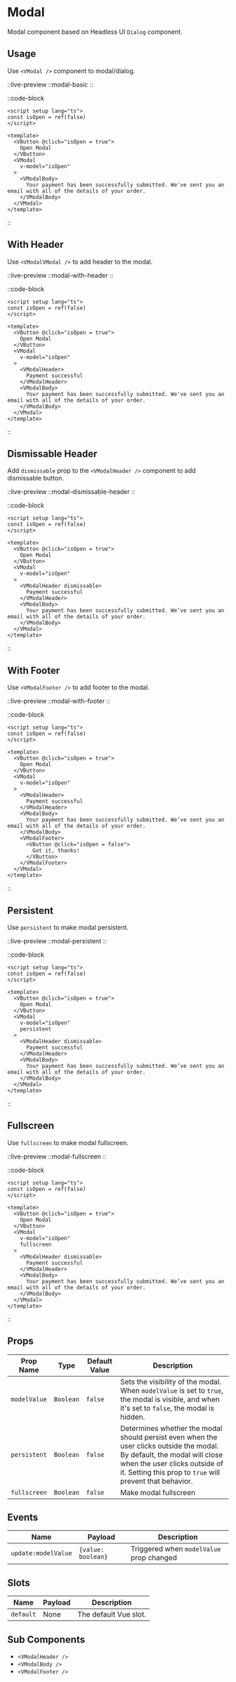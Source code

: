 # Modal
Modal component based on Headless UI `Dialog` component.

## Usage
Use `<VModal />` component to modal/dialog.

::live-preview
  ::modal-basic
::

::code-block

```vue
<script setup lang="ts">
const isOpen = ref(false)
</script>

<template>
  <VButton @click="isOpen = true">
    Open Modal
  </VButton>
  <VModal
    v-model="isOpen"
  >
    <VModalBody>
      Your payment has been successfully submitted. We've sent you an email with all of the details of your order.
    </VModalBody>
  </VModal>
</template>
```

::

## With Header

Use `<VModalVModal />` to add header to the modal.

::live-preview
  ::modal-with-header
::

::code-block

```vue
<script setup lang="ts">
const isOpen = ref(false)
</script>

<template>
  <VButton @click="isOpen = true">
    Open Modal
  </VButton>
  <VModal
    v-model="isOpen"
  >
    <VModalHeader>
      Payment successful
    </VModalHeader>
    <VModalBody>
      Your payment has been successfully submitted. We've sent you an email with all of the details of your order.
    </VModalBody>
  </VModal>
</template>
```

::
## Dismissable Header

Add `dismissable` prop to the `<VModalHeader />` component to add dismissable button.

::live-preview
  ::modal-dismissable-header
::

::code-block

```vue
<script setup lang="ts">
const isOpen = ref(false)
</script>

<template>
  <VButton @click="isOpen = true">
    Open Modal
  </VButton>
  <VModal
    v-model="isOpen"
  >
    <VModalHeader dismissable>
      Payment successful
    </VModalHeader>
    <VModalBody>
      Your payment has been successfully submitted. We’ve sent you an email with all of the details of your order.
    </VModalBody>
  </VModal>
</template>
```

::

## With Footer

Use `<VModalFooter />` to add footer to the modal.

::live-preview
  ::modal-with-footer
::

::code-block

```vue
<script setup lang="ts">
const isOpen = ref(false)
</script>

<template>
  <VButton @click="isOpen = true">
    Open Modal
  </VButton>
  <VModal
    v-model="isOpen"
  >
    <VModalHeader>
      Payment successful
    </VModalHeader>
    <VModalBody>
      Your payment has been successfully submitted. We’ve sent you an email with all of the details of your order.
    </VModalBody>
    <VModalFooter>
      <VButton @click="isOpen = false">
        Got it, thanks!
      </VButton>
    </VModalFooter>
  </VModal>
</template>
```

::

## Persistent

Use `persistent` to make modal persistent.

::live-preview
  ::modal-persistent
::

::code-block

```vue
<script setup lang="ts">
const isOpen = ref(false)
</script>

<template>
  <VButton @click="isOpen = true">
    Open Modal
  </VButton>
  <VModal
    v-model="isOpen"
    persistent
  >
    <VModalHeader dismissable>
      Payment successful
    </VModalHeader>
    <VModalBody>
      Your payment has been successfully submitted. We’ve sent you an email with all of the details of your order.
    </VModalBody>
  </VModal>
</template>
```

::

## Fullscreen

Use `fullscreen` to make modal fullscreen.

::live-preview
  ::modal-fullscreen
::

::code-block

```vue
<script setup lang="ts">
const isOpen = ref(false)
</script>

<template>
  <VButton @click="isOpen = true">
    Open Modal
  </VButton>
  <VModal
    v-model="isOpen"
    fullscreen
  >
    <VModalHeader dismissable>
      Payment successful
    </VModalHeader>
    <VModalBody>
      Your payment has been successfully submitted. We’ve sent you an email with all of the details of your order.
    </VModalBody>
  </VModal>
</template>
```

::

## Props

| Prop Name    | Type      | Default Value | Description                                                                                                                                                                                                           |
| ------------ | --------- | ------------- | --------------------------------------------------------------------------------------------------------------------------------------------------------------------------------------------------------------------- |
| `modelValue` | `Boolean` | `false`       | Sets the visibility of the modal. When `modelValue` is set to `true`, the modal is visible, and when it's set to `false`, the modal is hidden.                                                                        |
| `persistent` | `Boolean` | `false`       | Determines whether the modal should persist even when the user clicks outside the modal. By default, the modal will close when the user clicks outside of it. Setting this prop to `true` will prevent that behavior. |
| `fullscreen` | `Boolean` | `false`       | Make modal fullscreen |

## Events

| Name                | Payload               | Description                              |
| ------------------- | --------------------- | ---------------------------------------- |
| `update:modelValue` | `{value: boolean}` | Triggered when `modelValue` prop changed |

## Slots

| Name                | Payload               | Description                              |
| ------------------- | --------------------- | ---------------------------------------- |
| `default` | None | The default Vue slot. |

## Sub Components

- `<VModalHeader />`
- `<VModalBody />`
- `<VModalFooter />`
